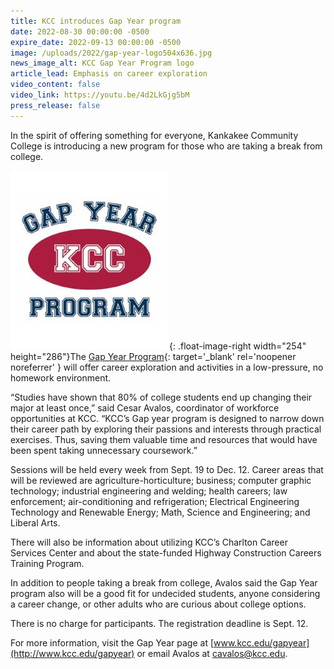 ```yaml
---
title: KCC introduces Gap Year program
date: 2022-08-30 00:00:00 -0500
expire_date: 2022-09-13 00:00:00 -0500
image: /uploads/2022/gap-year-logo504x636.jpg
news_image_alt: KCC Gap Year Program logo
article_lead: Emphasis on career exploration
video_content: false
video_link: https://youtu.be/4d2LkGjg5bM
press_release: false
---
```

In the spirit of offering something for everyone, Kankakee Community College is introducing a new program for those who are taking a break from college.

![](/uploads/2022/gapyearlogo254x286.jpg){: .float-image-right width="254" height="286"}The [Gap Year Program](/uploads/2022/GapYearPDF-withlink.pdf){: target='_blank' rel='noopener noreferrer' } will offer career exploration and activities in a low-pressure, no homework environment.

“Studies have shown that 80% of college students end up changing their major at least once,” said Cesar Avalos, coordinator of workforce opportunities at KCC. “KCC’s Gap year program is designed to narrow down their career path by exploring their passions and interests through practical exercises. Thus, saving them valuable time and resources that would have been spent taking unnecessary coursework.”

Sessions will be held every week from Sept. 19 to Dec. 12. Career areas that will be reviewed are agriculture-horticulture; business; computer graphic technology; industrial engineering and welding; health careers; law enforcement; air-conditioning and refrigeration; Electrical Engineering Technology and Renewable Energy; Math, Science and Engineering; and Liberal Arts.

There will also be information about utilizing KCC’s Charlton Career Services Center and about the state-funded Highway Construction Careers Training Program.

In addition to people taking a break from college, Avalos said the Gap Year program also will be a good fit for undecided students, anyone considering a career change, or other adults who are curious about college options.

There is no charge for participants. The registration deadline is Sept. 12.

For more information, visit the Gap Year page at [www.kcc.edu/gapyear](http://www.kcc.edu/gapyear) or email Avalos at [cavalos@kcc.edu](mailto:cavalos@kcc.edu).